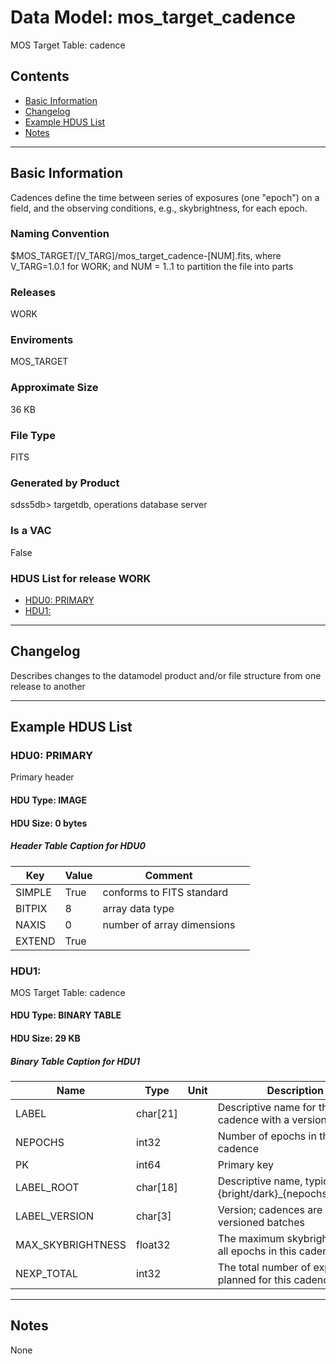 # Data Model: mos_target_cadence


MOS Target Table: cadence


## Contents
- [Basic Information](#basic-information)
- [Changelog](#changelog)
- [Example HDUS List](#example-hdus-list)
- [Notes](#notes)

---

## Basic Information
Cadences define the time between series of exposures (one "epoch") on a field, and the observing conditions, e.g., skybrightness, for each epoch.

### Naming Convention
$MOS_TARGET/[V_TARG]/mos_target_cadence-[NUM].fits, where V_TARG=1.0.1 for WORK; and NUM = 1..1 to partition the file into parts

### Releases
WORK

### Enviroments
MOS_TARGET

### Approximate Size
36 KB

### File Type
FITS

### Generated by Product
sdss5db> targetdb, operations database server

### Is a VAC
False

### HDUS List for release WORK
  - [HDU0: PRIMARY](#hdu0-primary)
  - [HDU1: ](#hdu1-)

---

## Changelog
Describes changes to the datamodel product and/or file structure from one release to another

---
## Example HDUS List

### HDU0: PRIMARY
Primary header

#### HDU Type: IMAGE
#### HDU Size:  0 bytes

##### Header Table Caption for HDU0
Key | Value | Comment | |
| --- | --- | --- | --- |
| SIMPLE | True | conforms to FITS standard |
| BITPIX | 8 | array data type |
| NAXIS | 0 | number of array dimensions |
| EXTEND | True |  |



### HDU1: 
MOS Target Table: cadence

#### HDU Type: BINARY TABLE
#### HDU Size:  29 KB


##### Binary Table Caption for HDU1
Name | Type | Unit | Description |
| --- | --- | --- | --- |
 | LABEL | char[21] |  | Descriptive name for the cadence with a version |
 | NEPOCHS | int32 |  | Number of epochs in the cadence |
 | PK | int64 |  | Primary key |
 | LABEL_ROOT | char[18] |  | Descriptive name, typically {bright/dark}_{nepochs}x{nexps} |
 | LABEL_VERSION | char[3] |  | Version; cadences are added in versioned batches |
 | MAX_SKYBRIGHTNESS | float32 |  | The maximum skybrightness for all epochs in this cadence |
 | NEXP_TOTAL | int32 |  | The total number of exposures planned for this cadence |



---
## Notes
None